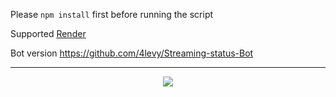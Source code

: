 
Please ```npm install``` first before running the script

Supported [Render](https://github.com/4levy/Streaming-status-render)

Bot version
https://github.com/4levy/Streaming-status-Bot
<hr>
<p align="center">
  <a href="https://star-history.com/#4levy/Streaming-status&Tips-Discord/Cwelium&Date&theme=dark">
    <img src="https://api.star-history.com/svg?repos=4levy/Streaming-status&type=Date&theme=dark"">
  </a>
</p>
